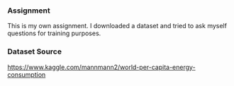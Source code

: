 ### Assignment

This is my own assignment. I downloaded a dataset and tried to ask myself questions for training purposes.

### Dataset Source

https://www.kaggle.com/mannmann2/world-per-capita-energy-consumption